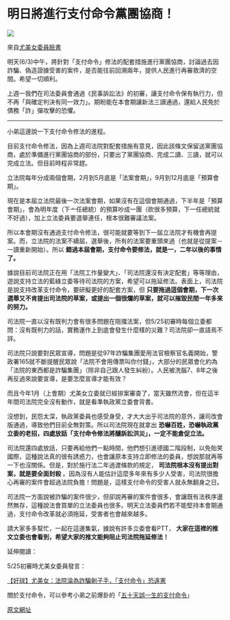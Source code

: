 # 明日將進行支付命令黨團協商！

![](http://billy3321.github.io/images/order2.jpg)

來自[尤美女委員臉書](http://on.fb.me/1M6XxL0)

明天(6/3)中午，將針對「支付命令」修法的配套措施進行黨團協商，討論過去因詐騙、偽造證據受害的案件，是否能往前回溯兩年，提供人民進行再審救濟的空間。希望一切順利。

上週一我們在司法委員會通過《民事訴訟法》的初審，讓支付命令保有執行力，但不再「與確定判決有同一效力」。期盼能在本會期讓新法三讀通過，還給人民免於債務「詐」彈攻擊的恐懼。

-------

小弟這邊說一下支付命令修法的進程。

目前支付命令修法，因為上週司法院對配套措施有意見，因此該條文保留送黨團協商，處於準備進行黨團協商的部份，只要出了黨團協商、完成二讀、三讀，就可以完成立法。但目前時程非常趕。

立法院每年分成兩個會期，2月到5月底是「法案會期」，9月到12月底是「預算會期」。

現在是本屆立法院最後一次法案會期，如果沒有在這個會期通過，下半年是「預算會期」，會為明年度（下亠任總統）的預算吵成一團（砍很多預算，下一任總統就不好過），加上立法委員要選舉連任，根本很難審議法案。

所以本會期沒有通過支付命令修法，很可能就要等到下一屆立法院才有機會再提案。而，立法院的法案不續屆，選舉後，所有的法案要重頭來過（也就是從提案－一讀重新開始）。所以 **錯過本屆會期，支付命令要修法，就是一，二年以後的事情了。**

據說目前司法院正在用「法院工作量變大」、「司法院還沒有決定配套」等等理由，遊說支持立法的藍綠立委等待司法院的方案，希望可以拖延修法。表面上，司法院是說支持改革支付命令，要研擬更好的配套方案，但 **只要拖過這個會期，下一次選舉又不肯提出司法院的草案，或提出一個很爛的草案，就可以摧毀民間一年多來的努力。**

司法院一直以沒有既判力會有很多問題在阻擋法案，但5/25初審時每個立委都問：沒有既判力的話，實務運作上到底會發生什麼樣的災難？司法院卻一直語焉不詳。

司法院只說要對民眾宣導，問題是從97年詐騙集團愛用法官檢察官名義開始，警政署165就不斷提醒民眾說「法院不會用傳票叫你付錢」，大部分的民眾會化約為「法院的東西都是詐騙集團」（除非自己跟人發生糾紛）。人民被洗腦7、8年之後再反過來說要宣導，是要怎麼宣導才能有效？

而且今年1月（上會期）尤美女立委就已經排案審查了，當天雖然流會，但在這半年間司法院完全沒有動作，就是看準執政黨立委會背書。

沒想到，民怨太深，執政黨委員也感受身受，才大大出乎司法院的意外，讓司改會版通過，導致他們目前全無對策。所以司法院現在就拿出 **恐嚇百姓，恐嚇執政黨立委的老招，四處放話「支付命令修法將釀訴訟洪災」，一定不能倉促立法。**

司法院還四處放話，只要再給他們一點時間，他們想引進德國二階段制，以免貽笑國際，這種說法真的很有誘惑力，也會讓原本支持立即修法的委員，想說那就再等一下也沒關係。但是，對於施行法二年過渡條款的規定， **司法院根本沒有提出對案，就是要全面封殺** 。因為沒有人能估計這麼多年來有多少人受害，司法院很擔心再審的案件會超過法院負擔！問題是，這樣支付命令的受害人就永無翻身之日。

司法院一方面說被詐騙的案件很少，但卻說再審的案件會很多，會讓既有法秩序盪然無存，這種說法會買單的立法委員也很多。明天立法委員們若不能堅持本會期通過，支付命令改革就必須拖延，受害者也會越來越多。

請大家多多幫忙，一起在這邊集氣，據說有許多立委會看PTT， **大家在這裡的推文立委也會看到，希望大家的推文能夠阻止司法院拖延修法！**


延伸閱讀：

5/25初審時尤美女委員發言：

[【好球】尤美女：法院淪為詐騙劊子手，「支付命令」恐違憲](http://musou.tw/videos/972)


關於支付命令，可以參考小弟之前爆卦的「[五十天誤一生的支付命令](3-1.md)」

[原文網址](https://www.ptt.cc/man/Gossiping/D29E/D87C/D95B/M.1433458340.A.3CA.html)
